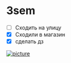 # 3sem

* [ ] Сходить на улицу
* [x] Сходили в магазин
* [x] сделать дз

[![picture](https://fuzeservers.ru/wp-content/uploads/3/0/c/30c29ce4cc08523ecc6e1f205bc207d0.jpeg)](https://youtu.be/M58eiYbM6AE)
